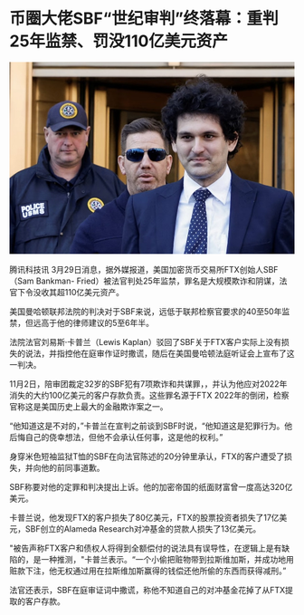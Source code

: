 # 币圈大佬SBF“世纪审判”终落幕：重判25年监禁、罚没110亿美元资产

![04704c8e2ffdbd7c57c071e12ec0d479.jpg](https://raw.githubusercontent.com/qqhsx/qqnews_image/main/2024/03/29/币圈大佬SBF“世纪审判”终落幕：重判25年监禁、罚没110亿美元资产/04704c8e2ffdbd7c57c071e12ec0d479.jpg)

腾讯科技讯 3月29日消息，据外媒报道，美国加密货币交易所FTX创始人SBF（Sam Bankman-
Fried）被法官判处25年监禁，罪名是大规模欺诈和阴谋，法官下令没收其超110亿美元资产。

美国曼哈顿联邦法院的判决对于SBF来说，远低于联邦检察官要求的40至50年监禁，但远高于他的律师建议的5至6年半。

法院法官刘易斯·卡普兰（Lewis
Kaplan）驳回了SBF关于FTX客户实际上没有损失的说法，并指控他在庭审作证时撒谎，随后在美国曼哈顿法庭听证会上宣布了这一判决。

11月2日，陪审团裁定32岁的SBF犯有7项欺诈和共谋罪，，并认为他应对2022年消失的大约100亿美元的客户存款负责。这些罪名源于FTX
2022年的倒闭，检察官称这是美国历史上最大的金融欺诈案之一。

“他知道这是不对的，”卡普兰在宣判之前谈到SBF时说，“他知道这是犯罪行为。他后悔自己的侥幸想法，但他不会承认任何事，这是他的权利。”

身穿米色短袖监狱T恤的SBF在向法官陈述的20分钟里承认，FTX的客户遭受了损失，并向他的前同事道歉。

SBF称要对他的定罪和判决提出上诉。他的加密帝国的纸面财富曾一度高达320亿美元。

卡普兰说，他发现FTX的客户损失了80亿美元，FTX的股票投资者损失了17亿美元，SBF创立的Alameda
Research对冲基金的贷款人损失了13亿美元。

"被告声称FTX客户和债权人将得到全额偿付的说法具有误导性，在逻辑上是有缺陷的，是一种推测，"卡普兰表示。“一个小偷把赃物带到拉斯维加斯，并成功地用赃款下注，他无权通过用在拉斯维加斯赢得的钱偿还他所偷的东西而获得减刑。”

法官还表示，SBF在庭审证词中撒谎，称他不知道自己的对冲基金花掉了从FTX提取的客户存款。

